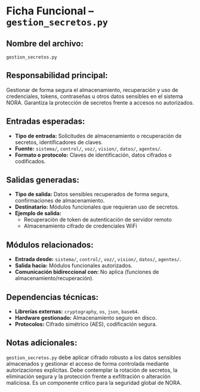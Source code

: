 # Ficha Funcional – `gestion_secretos.py`

## Nombre del archivo:
`gestion_secretos.py`

## Responsabilidad principal:
Gestionar de forma segura el almacenamiento, recuperación y uso de credenciales, tokens, contraseñas u otros datos sensibles en el sistema NORA. Garantiza la protección de secretos frente a accesos no autorizados.

## Entradas esperadas:
- **Tipo de entrada:** Solicitudes de almacenamiento o recuperación de secretos, identificadores de claves.
- **Fuente:** `sistema/`, `control/`, `voz/`, `vision/`, `datos/`, `agentes/`.
- **Formato o protocolo:** Claves de identificación, datos cifrados o codificados.

## Salidas generadas:
- **Tipo de salida:** Datos sensibles recuperados de forma segura, confirmaciones de almacenamiento.
- **Destinatario:** Módulos funcionales que requieran uso de secretos.
- **Ejemplo de salida:**
  - Recuperación de token de autenticación de servidor remoto
  - Almacenamiento cifrado de credenciales WiFi

## Módulos relacionados:
- **Entrada desde:** `sistema/`, `control/`, `voz/`, `vision/`, `datos/`, `agentes/`.
- **Salida hacia:** Módulos funcionales autorizados.
- **Comunicación bidireccional con:** No aplica (funciones de almacenamiento/recuperación).

## Dependencias técnicas:
- **Librerías externas:** `cryptography`, `os`, `json`, `base64`.
- **Hardware gestionado:** Almacenamiento seguro en disco.
- **Protocolos:** Cifrado simétrico (AES), codificación segura.

## Notas adicionales:
`gestion_secretos.py` debe aplicar cifrado robusto a los datos sensibles almacenados y gestionar el acceso de forma controlada mediante autorizaciones explícitas. Debe contemplar la rotación de secretos, la eliminación segura y la protección frente a exfiltración o alteración maliciosa. Es un componente crítico para la seguridad global de NORA.

